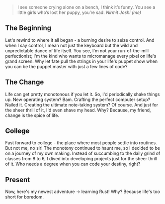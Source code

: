 >I see someone crying alone on a bench, I think it’s funny. You see a little girls who’s lost her puppy, you’re sad.
_Nirmit Joshi (me)_


## **The Beginning**
Let's rewind to where it all began - a burning desire to seize control. And when I say control, I mean not just the keyboard but the wild and unpredictable dance of life itself. You see, I'm not your run-of-the-mill perfectionist; I'm the kind who wants to micromanage every pixel on life's grand screen. Why let fate pull the strings in your life's puppet show when you can be the puppet master with just a few lines of code?

## **The Change**
Life can get pretty monotonous if you let it. So, I'd periodically shake things up. New operating system? Bam. Crafting the perfect computer setup? Nailed it. Creating the ultimate note-taking system? Of course. And just for the sheer thrill of it, I'd even shave my head. Why? Because, my friend, change is the spice of life.

## **~~College~~**
Fast forward to college - the place where most people settle into routines. But not me, no sir! The monotony continued to haunt me, so I decided to be on a journey of my own making. Instead of succumbing to the daily grind of classes from 8 to 6, I dived into developing projects just for the sheer thrill of it. Who needs a degree when you can code your destiny, right?

## **Present**
Now, here's my newest adventure → learning Rust! Why? Because life's too short for boredom.
